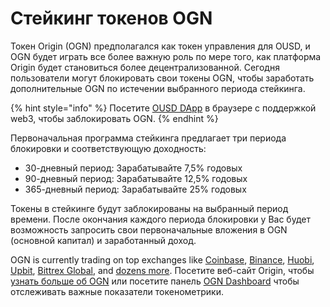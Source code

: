 # Стейкинг токенов OGN

Токен Origin \(OGN\) предполагался как токен управления для OUSD, и OGN будет играть все более важную роль по мере того, как платформа Origin будет становиться более децентрализованной. Сегодня пользователи могут блокировать свои токены OGN, чтобы заработать дополнительные OGN по истечении выбранного периода стейкинга.

{% hint style="info" %}
Посетите [OUSD DApp](https://www.ousd.com/stake) в браузере с поддержкой web3, чтобы заблокировать OGN.
{% endhint %}

Первоначальная программа стейкинга предлагает три периода блокировки и соответствующую доходность:

* 30-дневный период: Зарабатывайте 7,5% годовых
* 90-дневный период: Зарабатывайте 12,5% годовых
* 365-дневный период: Зарабатывайте 25% годовых

Токены в стейкинге будут заблокированы на выбранный период времени. После окончания каждого периода блокировки у Вас будет возможность запросить свои первоначальные вложения в OGN \(основной капитал\) и заработанный доход.

OGN is currently trading on top exchanges like [Coinbase](https://www.coinbase.com/price/origin-token), [Binance](https://www.binance.com/en/register?ref=NPPYAEAE), [Huobi](https://www.huobi.com/en-us/exchange/ogn_usdt/), [Upbit](https://upbit.com/exchange?code=CRIX.UPBIT.BTC-OGN), [Bittrex Global](https://global.bittrex.com/Market/Index?MarketName=BTC-OGN), and [dozens more](https://coinmarketcap.com/currencies/origin-protocol/markets/). Посетите веб-сайт Origin, чтобы [узнать больше об OGN](https://www.originprotocol.com/ogn-token) или посетите панель [OGN Dashboard](https://www.originprotocol.com/dashboard) чтобы отслеживать важные показатели токенометрики.



